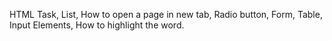 HTML Task,
List,
How to open a page in new tab,
Radio button,
Form,
Table,
Input Elements,
How to highlight the word.
